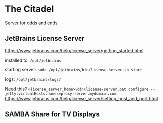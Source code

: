 # The Citadel
Server for odds and ends

## JetBrains License Server
https://www.jetbrains.com/help/license_server/getting_started.html

installed to: `/opt/jetbrains`

starting server: `sudo /opt/jetbrains/bin/license-server.sh start`

logs: `/opt/jetbrains/logs/`

Need this?
`<license_server_home>\bin\license-server.bat configure --jetty.virtualHosts.names=proxy-server.mydomain.com`
https://www.jetbrains.com/help/license_server/setting_host_and_port.html

## SAMBA Share for TV Displays


